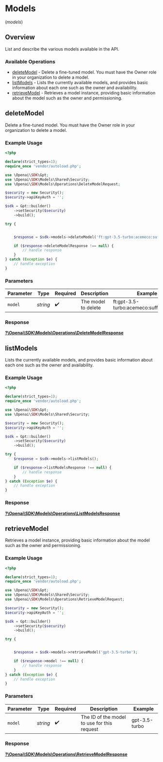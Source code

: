 # Models
(*models*)

## Overview

List and describe the various models available in the API.

### Available Operations

* [deleteModel](#deletemodel) - Delete a fine-tuned model. You must have the Owner role in your organization to delete a model.
* [listModels](#listmodels) - Lists the currently available models, and provides basic information about each one such as the owner and availability.
* [retrieveModel](#retrievemodel) - Retrieves a model instance, providing basic information about the model such as the owner and permissioning.

## deleteModel

Delete a fine-tuned model. You must have the Owner role in your organization to delete a model.

### Example Usage

```php
<?php

declare(strict_types=1);
require_once 'vendor/autoload.php';

use \Openai\SDK\Gpt;
use \Openai\SDK\Models\Shared\Security;
use \Openai\SDK\Models\Operations\DeleteModelRequest;

$security = new Security();
$security->apiKeyAuth = '';

$sdk = Gpt::builder()
    ->setSecurity($security)
    ->build();

try {


    $response = $sdk->models->deleteModel('ft:gpt-3.5-turbo:acemeco:suffix:abc123');

    if ($response->deleteModelResponse !== null) {
        // handle response
    }
} catch (Exception $e) {
    // handle exception
}
```

### Parameters

| Parameter                              | Type                                   | Required                               | Description                            | Example                                |
| -------------------------------------- | -------------------------------------- | -------------------------------------- | -------------------------------------- | -------------------------------------- |
| `model`                                | *string*                               | :heavy_check_mark:                     | The model to delete                    | ft:gpt-3.5-turbo:acemeco:suffix:abc123 |


### Response

**[?\Openai\SDK\Models\Operations\DeleteModelResponse](../../models/operations/DeleteModelResponse.md)**


## listModels

Lists the currently available models, and provides basic information about each one such as the owner and availability.

### Example Usage

```php
<?php

declare(strict_types=1);
require_once 'vendor/autoload.php';

use \Openai\SDK\Gpt;
use \Openai\SDK\Models\Shared\Security;

$security = new Security();
$security->apiKeyAuth = '';

$sdk = Gpt::builder()
    ->setSecurity($security)
    ->build();

try {
    $response = $sdk->models->listModels();

    if ($response->listModelsResponse !== null) {
        // handle response
    }
} catch (Exception $e) {
    // handle exception
}
```


### Response

**[?\Openai\SDK\Models\Operations\ListModelsResponse](../../models/operations/ListModelsResponse.md)**


## retrieveModel

Retrieves a model instance, providing basic information about the model such as the owner and permissioning.

### Example Usage

```php
<?php

declare(strict_types=1);
require_once 'vendor/autoload.php';

use \Openai\SDK\Gpt;
use \Openai\SDK\Models\Shared\Security;
use \Openai\SDK\Models\Operations\RetrieveModelRequest;

$security = new Security();
$security->apiKeyAuth = '';

$sdk = Gpt::builder()
    ->setSecurity($security)
    ->build();

try {


    $response = $sdk->models->retrieveModel('gpt-3.5-turbo');

    if ($response->model !== null) {
        // handle response
    }
} catch (Exception $e) {
    // handle exception
}
```

### Parameters

| Parameter                                   | Type                                        | Required                                    | Description                                 | Example                                     |
| ------------------------------------------- | ------------------------------------------- | ------------------------------------------- | ------------------------------------------- | ------------------------------------------- |
| `model`                                     | *string*                                    | :heavy_check_mark:                          | The ID of the model to use for this request | gpt-3.5-turbo                               |


### Response

**[?\Openai\SDK\Models\Operations\RetrieveModelResponse](../../models/operations/RetrieveModelResponse.md)**

